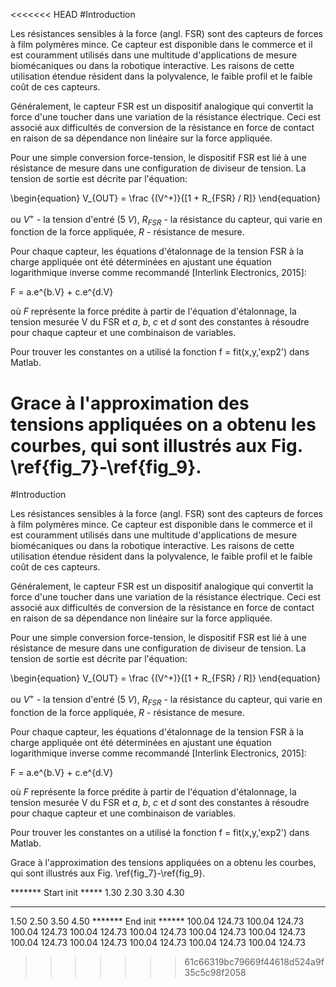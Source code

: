 <<<<<<< HEAD
#Introduction

Les résistances sensibles à la force (angl. FSR) sont des capteurs de forces à film polymères mince. Ce capteur est disponible dans le commerce et il est couramment utilisés dans une multitude d'applications de mesure biomécaniques ou dans la robotique interactive. Les raisons de cette utilisation étendue résident dans la polyvalence, le faible profil et le faible coût de ces capteurs.

Généralement, le capteur FSR est un dispositif analogique qui convertit la force d'une toucher dans une variation de la  résistance électrique. Ceci est associé aux difficultés de conversion de la résistance en force de contact en raison de sa dépendance non linéaire sur la force appliquée.

Pour une simple conversion force-tension, le dispositif FSR est lié à une résistance de mesure dans une configuration de diviseur de tension. La tension de sortie est décrite par l'équation:

\begin{equation}
V_{OUT} = \frac {(V^+)}{[1 + R_{FSR} / R]}
\end{equation}

ou $V^+$ - la tension d'entré ($5~V$), $R_{FSR}$ - la résistance du capteur, qui varie en fonction de la force appliquée, $R$ - résistance de mesure.

Pour chaque capteur, les équations d'étalonnage de la tension FSR à la charge appliquée  ont été déterminées en ajustant une équation logarithmique inverse comme recommandé [Interlink Electronics, 2015]:

F = a.e^{b.V} + c.e^{d.V}          


où $F$ représente la force prédite à partir de l'équation d'étalonnage, la tension mesurée V du FSR et $a$, $b$, $c$ et $d$ sont des constantes à résoudre pour chaque capteur et une combinaison de variables.

Pour trouver les constantes on a utilisé la fonction   f = fit(x,y,'exp2') dans Matlab.

Grace à l'approximation des tensions appliquées on a obtenu les courbes, qui sont illustrés aux Fig. \ref{fig_7}-\ref{fig_9}.
=======
#Introduction

Les résistances sensibles à la force (angl. FSR) sont des capteurs de forces à film polymères mince. Ce capteur est disponible dans le commerce et il est couramment utilisés dans une multitude d'applications de mesure biomécaniques ou dans la robotique interactive. Les raisons de cette utilisation étendue résident dans la polyvalence, le faible profil et le faible coût de ces capteurs.

Généralement, le capteur FSR est un dispositif analogique qui convertit la force d'une toucher dans une variation de la  résistance électrique. Ceci est associé aux difficultés de conversion de la résistance en force de contact en raison de sa dépendance non linéaire sur la force appliquée.

Pour une simple conversion force-tension, le dispositif FSR est lié à une résistance de mesure dans une configuration de diviseur de tension. La tension de sortie est décrite par l'équation:

\begin{equation}
V_{OUT} = \frac {(V^+)}{[1 + R_{FSR} / R]}
\end{equation}

ou $V^+$ - la tension d'entré ($5~V$), $R_{FSR}$ - la résistance du capteur, qui varie en fonction de la force appliquée, $R$ - résistance de mesure.

Pour chaque capteur, les équations d'étalonnage de la tension FSR à la charge appliquée  ont été déterminées en ajustant une équation logarithmique inverse comme recommandé [Interlink Electronics, 2015]:

F = a.e^{b.V} + c.e^{d.V}          


où $F$ représente la force prédite à partir de l'équation d'étalonnage, la tension mesurée V du FSR et $a$, $b$, $c$ et $d$ sont des constantes à résoudre pour chaque capteur et une combinaison de variables.

Pour trouver les constantes on a utilisé la fonction   f = fit(x,y,'exp2') dans Matlab.

Grace à l'approximation des tensions appliquées on a obtenu les courbes, qui sont illustrés aux Fig. \ref{fig_7}-\ref{fig_9}.


******* Start init *****
1.30
2.30
3.30
4.30
***********************
1.50
2.50
3.50
4.50
******* End init ******
100.04
124.73
100.04
124.73
100.04
124.73
100.04
124.73
100.04
124.73
100.04
124.73
100.04
124.73
100.04
124.73
100.04
124.73
100.04
124.73
100.04
124.73
100.04
124.73

>>>>>>> 61c66319bc79669f44618d524a9f35c5c98f2058
